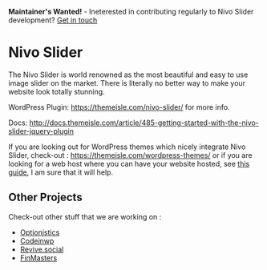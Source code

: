 **Maintainer's Wanted!** - Ineterested in contributing regularly to Nivo Slider development? [Get in touch](https://themeisle.com/contact/)

# Nivo Slider

The Nivo Slider is world renowned as the most beautiful and easy to use image slider on the market. There is literally no better way to make your website look totally stunning.

WordPress Plugin:  https://themeisle.com/nivo-slider/ for more info.

Docs: http://docs.themeisle.com/article/485-getting-started-with-the-nivo-slider-jquery-plugin

If you are looking out for WordPress themes which nicely integrate Nivo Slider, check-out : https://themeisle.com/wordpress-themes/ or if you are looking for a web host where you can have your website hosted, see [this guide](https://www.codeinwp.com/blog/best-wordpress-hosting/), I am sure that it will help.

## Other Projects

Check-out other stuff that we are working on : 

* [Optionistics](https://optionistics.com)
* [Codeinwp](https://codeinwp.com/blog/)
* [Revive.social](https://revive.social)
* [FinMasters](https://finmasters.com)
